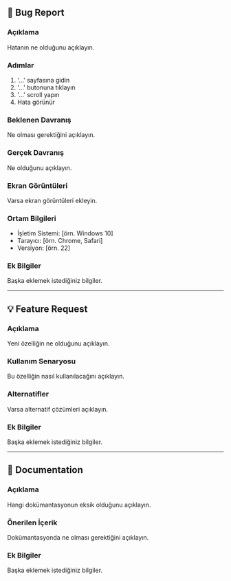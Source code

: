 ## 🐛 Bug Report

### Açıklama
Hatanın ne olduğunu açıklayın.

### Adımlar
1. '...' sayfasına gidin
2. '...' butonuna tıklayın
3. '...' scroll yapın
4. Hata görünür

### Beklenen Davranış
Ne olması gerektiğini açıklayın.

### Gerçek Davranış
Ne olduğunu açıklayın.

### Ekran Görüntüleri
Varsa ekran görüntüleri ekleyin.

### Ortam Bilgileri
- İşletim Sistemi: [örn. Windows 10]
- Tarayıcı: [örn. Chrome, Safari]
- Versiyon: [örn. 22]

### Ek Bilgiler
Başka eklemek istediğiniz bilgiler.

---

## 💡 Feature Request

### Açıklama
Yeni özelliğin ne olduğunu açıklayın.

### Kullanım Senaryosu
Bu özelliğin nasıl kullanılacağını açıklayın.

### Alternatifler
Varsa alternatif çözümleri açıklayın.

### Ek Bilgiler
Başka eklemek istediğiniz bilgiler.

---

## 📝 Documentation

### Açıklama
Hangi dokümantasyonun eksik olduğunu açıklayın.

### Önerilen İçerik
Dokümantasyonda ne olması gerektiğini açıklayın.

### Ek Bilgiler
Başka eklemek istediğiniz bilgiler. 